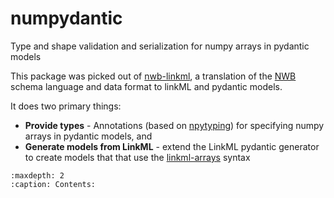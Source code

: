 # numpydantic

Type and shape validation and serialization for numpy arrays in pydantic models

This package was picked out of [nwb-linkml](https://github.com/p2p-ld/nwb-linkml/), a 
translation of the [NWB](https://www.nwb.org/) schema language and data format to
linkML and pydantic models.

It does two primary things:
- **Provide types** - Annotations (based on [npytyping](https://github.com/ramonhagenaars/nptyping))
  for specifying numpy arrays in pydantic models, and
- **Generate models from LinkML** - extend the LinkML pydantic generator to create models that 
  that use the [linkml-arrays](https://github.com/linkml/linkml-arrays) syntax

```{toctree}
:maxdepth: 2
:caption: Contents:
```

